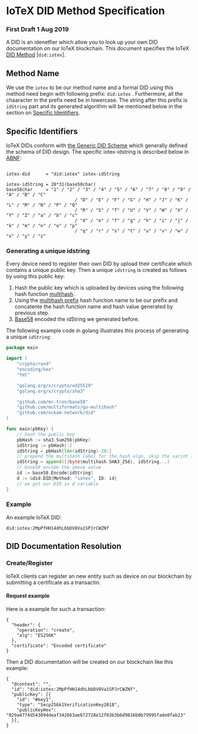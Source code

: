 # IoTeX DID Method Specification
### First Draft 1 Aug 2019

A DID is an idenetfier which allow you to look up your own DID documentation on our IoTeX blockchain. This document specifies the IoTeX
[DID Method](https://w3c-ccg.github.io/did-spec/#specific-did-method-schemes) [`did:iotex`].

## Method Name

We use the `iotex` to be our method name and a formal DID using this method need begin with following prefix: `did:iotex` . Furthermore, all the chaaracter in the prefix need be in lowercase. The string after this prefix is `idString` part and its generated algorithm will be mentioned below in the section on [Specific Identifiers](#specific_identifiers).

## Specific Identifiers

IoTeX DIDs conform with [the Generic DID Scheme](https://w3c-ccg.github.io/did-spec/#the-generic-did-scheme) which generally defined the schema of DID design. The specific iotex-idstring is described below in [ABNF](https://tools.ietf.org/html/rfc5234):

```

iotex-did 	   = "did:iotex" iotex-idString

iotex-idString = 28*31(base58char)
base58char     = "1" / "2" / "3" / "4" / "5" / "6" / "7" / "8" / "9" / "A" / "B" / "C"
                          / "D" / "E" / "F" / "G" / "H" / "J" / "K" / "L" / "M" / "N" / "P" / "Q"
                          / "R" / "S" / "T" / "U" / "V" / "W" / "X" / "Y" / "Z" / "a" / "b" / "c"
                          / "d" / "e" / "f" / "g" / "h" / "i" / "j" / "k" / "m" / "n" / "o" / "p"
                          / "q" / "r" / "s" / "t" / "u" / "v" / "w" / "x" / "y" / "z"

```

### Generating a unique idstring

Every device need to register their own DID by upload their certificate which contains a unique public key. Then a unique `idstring` is created as follows by using this public key:

1.  Hash the public key which is uploaded by devices using the following hash function [multihash](https://multiformats.io/multihash/).
2.  Using the [multihash prefix](https://github.com/multiformats/multicodec/blob/master/table.csv) hash function name to be our prefix and concatente the hash function name and hash value generated by previous step.
3.  [Base58](https://en.wikipedia.org/wiki/Base58) encoded the idString we generated before.

The following example code in golang illustrates this process of generating a unique `idString`:

```go
package main

import (
	"crypto/rand"
	"encoding/hex"
	"fmt"

	"golang.org/x/crypto/ed25519"
	"golang.org/x/crypto/sha3"

	"github.com/mr-tron/base58"
	"github.com/multiformats/go-multihash"
	"github.com/ockam-network/did"
)

func main(pbKey) {
	// hash the public key
	pbHash := sha3.Sum256(pbKey)
	idString := pbHash[:]
	idString = pbHash[len(idString)-20:]
	// prepend the multihash label for the hash algo, skip the varint length of the multihash, since that is fixed to 20
	idString = append([]byte{multihash.SHA3_256}, idString...)
	// base58 encode the above value
	id := base58.Encode(idString)
	d := &did.DID{Method: "iotex", ID: id}
	// we got our DID in d variable
}
```

### Example

An example IoTeX DID:

```
did:iotex:2MpPfHH14dhLbbDV8Va1SPJrCWZNf
```

## DID Documentation Resolution

### Create/Register

IoTeX clients can register an new entity such as device on our blockchain by submitting a certificate as a transactin.

#### Request example

Here is a example for such a transaction:

```
{
  "header": {
    "operation": "create",
    "alg": "ES256K"
  },
  "certificate": "Encoded certificate"
}
```
Then a DID documentation will be created on our blockchain like this example:

```
{
  "@context": "",
  "id": "did:iotex:2MpPfHH14dhLbbDV8Va1SPJrCWZNf",
  "publicKey": [{
    "id": "#key1",
    "type": "Secp256k1VerificationKey2018",
    "publicKeyHex": "029a4774d543094deaf342663ae672728e12f03b3b6d9816b0b79995fade0fab23"
  }],
}
```
